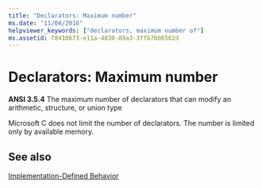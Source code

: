 ```yaml
---
title: "Declarators: Maximum number"
ms.date: "11/04/2016"
helpviewer_keywords: ["declarators, maximum number of"]
ms.assetid: f8410673-e11a-4830-89a3-3ffb7bb6562d
---
```

# Declarators: Maximum number

**ANSI 3.5.4** The maximum number of declarators that can modify an arithmetic, structure, or union type

Microsoft C does not limit the number of declarators. The number is limited only by available memory.

## See also

[Implementation-Defined Behavior](../c-language/implementation-defined-behavior.md)
